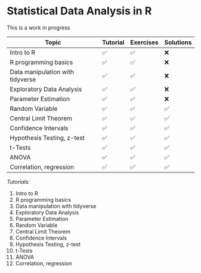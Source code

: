 # Statistical Data Analysis in R
This is a work in progress

| Topic                            | Tutorial                      | Exercises       | Solutions       |
|----------------------------------|-------------------------------|-----------------|-----------------|
| Intro to R                      | ✅                             | ✅               | ❌              |
| R programming basics            | ✅                             | ✅               | ❌              |
| Data manipulation with tidyverse| ✅                             | ✅               | ❌              |
| Exploratory Data Analysis       | ✅                             | ✅               | ❌              |
| Parameter Estimation            | ✅                             | ✅               | ❌              |
| Random Variable                 | ✅                             | ✅               | ✅              |
| Central Limit Theorem           | ✅                             | ✅               | ✅              |
| Confidence Intervals            | ✅                             | ✅               | ✅              |
| Hypothesis Testing, z-test      | ✅                             | ✅               | ✅              |
| t-Tests                         | ✅                             | ✅               | ✅              |
| ANOVA                           | ✅                             | ✅               | ✅              |
| Correlation, regression         | ✅                             | ✅               | ✅              |


*Tutorials:*
1. Intro to R
2. R programming basics
3. Data manipulation with tidyverse
4. Exploratory Data Analysis
5. Parameter Estimation
6. Random Variable 
7. Central Limit Theorem
8. Confidence Intervals
9. Hypothesis Testing, z-test
10. t-Tests
11. ANOVA
12. Correlation, regression
